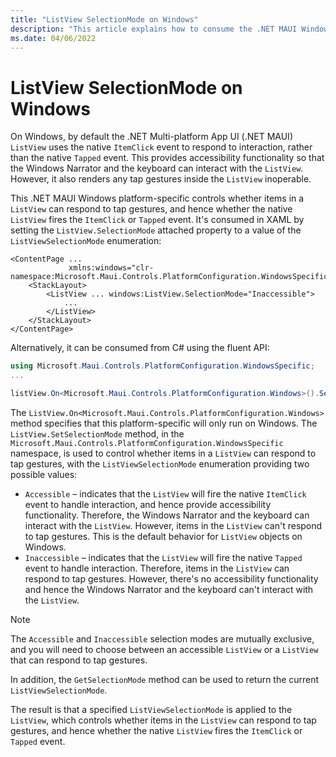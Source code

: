 ```yaml
---
title: "ListView SelectionMode on Windows"
description: "This article explains how to consume the .NET MAUI Windows platform-specific that controls whether items in a ListView can respond to tap gestures."
ms.date: 04/06/2022
---
```


# ListView SelectionMode on Windows

On Windows, by default the .NET Multi-platform App UI (.NET MAUI) `ListView` uses the native `ItemClick` event to respond to interaction, rather than the native `Tapped` event. This provides accessibility functionality so that the Windows Narrator and the keyboard can interact with the `ListView`. However, it also renders any tap gestures inside the `ListView` inoperable.

This .NET MAUI Windows platform-specific controls whether items in a `ListView` can respond to tap gestures, and hence whether the native `ListView` fires the `ItemClick` or `Tapped` event. It's consumed in XAML by setting the `ListView.SelectionMode` attached property to a value of the `ListViewSelectionMode` enumeration:

```xaml
<ContentPage ...
             xmlns:windows="clr-namespace:Microsoft.Maui.Controls.PlatformConfiguration.WindowsSpecific;assembly=Microsoft.Maui.Controls">
    <StackLayout>
        <ListView ... windows:ListView.SelectionMode="Inaccessible">
            ...
        </ListView>
    </StackLayout>
</ContentPage>
```

Alternatively, it can be consumed from C# using the fluent API:

```csharp
using Microsoft.Maui.Controls.PlatformConfiguration.WindowsSpecific;
...

listView.On<Microsoft.Maui.Controls.PlatformConfiguration.Windows>().SetSelectionMode(ListViewSelectionMode.Inaccessible);
```

The `ListView.On<Microsoft.Maui.Controls.PlatformConfiguration.Windows>` method specifies that this platform-specific will only run on Windows. The `ListView.SetSelectionMode` method, in the `Microsoft.Maui.Controls.PlatformConfiguration.WindowsSpecific` namespace, is used to control whether items in a `ListView` can respond to tap gestures, with the `ListViewSelectionMode` enumeration providing two possible values:

- `Accessible` – indicates that the `ListView` will fire the native `ItemClick` event to handle interaction, and hence provide accessibility functionality. Therefore, the Windows Narrator and the keyboard can interact with the `ListView`. However, items in the `ListView` can't respond to tap gestures. This is the default behavior for `ListView` objects on Windows.
- `Inaccessible` – indicates that the `ListView` will fire the native `Tapped` event to handle interaction. Therefore, items in the `ListView` can respond to tap gestures. However, there's no accessibility functionality and hence the Windows Narrator and the keyboard can't interact with the `ListView`.

> [!NOTE]
> The `Accessible` and `Inaccessible` selection modes are mutually exclusive, and you will need to choose between an accessible `ListView` or a `ListView` that can respond to tap gestures.

In addition, the `GetSelectionMode` method can be used to return the current `ListViewSelectionMode`.

The result is that a specified `ListViewSelectionMode` is applied to the `ListView`, which controls whether items in the `ListView` can respond to tap gestures, and hence whether the native `ListView` fires the `ItemClick` or `Tapped` event.
